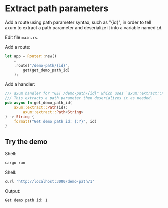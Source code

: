 # Extract path parameters

Add a route using path parameter syntax, such as "{id}", in order to tell axum to
extract a path parameter and deserialize it into a variable named `id`.

Edit file `main.rs`.

Add a route:

```rust
let app = Router::new()
    …
    .route("/demo-path/{id}",
        get(get_demo_path_id)
    );
```

Add a handler:

```rust
/// axum handler for "GET /demo-path/{id}" which uses `axum::extract::Path`.
/// This extracts a path parameter then deserializes it as needed.
pub async fn get_demo_path_id(
    axum::extract::Path(id):
        axum::extract::Path<String>
) -> String {
    format!("Get demo path id: {:?}", id)
}
```

## Try the demo

Shell:

```sh
cargo run
```

Shell:

```sh
curl 'http://localhost:3000/demo-path/1'
```

Output:

```sh
Get demo path id: 1
```
